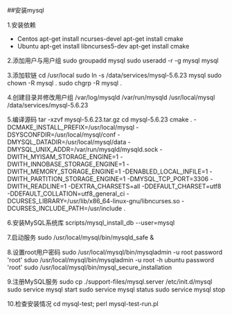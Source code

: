 ##安装mysql

1.安装依赖
- Centos
apt-get install ncurses-devel
apt-get install cmake
- Ubuntu
apt-get install libncurses5-dev
apt-get install cmake

2.添加用户与用户组
sudo groupadd mysql
sudo useradd -r -g mysql mysql

3.添加软链
cd /usr/local
sudo ln -s /data/services/mysql-5.6.23 mysql
sudo chown -R mysql .
sudo chgrp -R mysql .

4.创建目录并修改用户组
/var/log/mysqld
/var/run/mysqld
/usr/local/mysql
/data/services/mysql-5.6.23

5.编译源码
tar -xzvf mysql-5.6.23.tar.gz
cd mysql-5.6.23
cmake .
-DCMAKE_INSTALL_PREFIX=/usr/local/mysql
-DSYSCONFDIR=/usr/local/mysql/conf
-DMYSQL_DATADIR=/usr/local/mysql/data
-DMYSQL_UNIX_ADDR=/var/run/mysqld/mysqld.sock
-DWITH_MYISAM_STORAGE_ENGINE=1
-DWITH_INNOBASE_STORAGE_ENGINE=1
-DWITH_MEMORY_STORAGE_ENGINE=1
-DENABLED_LOCAL_INFILE=1
-DWITH_PARTITION_STORAGE_ENGINE=1
-DMYSQL_TCP_PORT=3306
-DWITH_READLINE=1
-DEXTRA_CHARSETS=all
-DDEFAULT_CHARSET=utf8
-DDEFAULT_COLLATION=utf8_general_ci
-DCURSES_LIBRARY=/usr/lib/x86_64-linux-gnu/libncurses.so
-DCURSES_INCLUDE_PATH=/usr/include .

6.安装MySQL系统库
scripts/mysql_install_db --user=mysql

7.启动服务
sudo /usr/local/mysql/bin/mysqld_safe &

8.设置root用户密码
sudo /usr/local/mysql/bin/mysqladmin -u root password 'root'
sduo /usr/local/mysql/bin/mysqladmin -u root -h ubuntu password 'root'
sudo /usr/local/mysql/bin/mysql_secure_installation

9.注册MySQL服务
sudo cp ./support-files/mysql.server /etc/init.d/mysql
sudo service mysql start
sudo service mysql status
sudo service mysql stop

10.检查安装情况
cd mysql-test; perl mysql-test-run.pl
